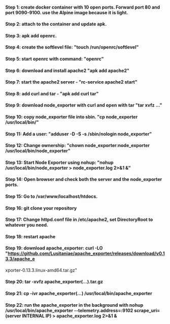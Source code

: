 #### Step 1: create docker container with 10 open ports. Forward port 80 and port 9090-9100. use the Alpine image because it is light. 
#### Step 2: attach to the container and update apk.
#### Step 3: apk add openrc.
#### Step 4: create the softlevel file: "touch /run/openrc/softlevel"
#### Step 5: start openrc with command: "openrc"
#### Step 6: download and install apache2 "apk add apache2"
#### Step 7: start the apache2 server - "rc-service apache2 start"
#### Step 8: add curl and tar - "apk add curl tar"
#### Step 9: download node_exporter with curl and open with tar "tar xvfz ..."
#### Step 10: copy node_exporter file into sbin. "cp node_exporter /usr/local/bin/"
#### Step 11: Add a user: "adduser -D -S -s /sbin/nologin node_exporter"
#### Step 12: Change ownership: "chown node_exporter:node_exporter /usr/local/bin/node_exporter"
#### Step 13: Start Node Exporter using nohup: "nohup /usr/local/bin/node_exporter > node_exporter.log 2>&1 &"
#### Step 14: Open browser and check both the server and the node_exporter ports.
#### Step 15: Go to /var/www/localhost/htdocs.
#### Step 16: git clone your repository
#### Step 17: Change httpd.conf file in /etc/apache2, set DirectoryRoot to whatever you need.
#### Step 18: restart apache
#### Step 19: download apache_exporter: curl -LO "https://github.com/Lusitaniae/apache_exporter/releases/download/v0.13.3/apache_e
xporter-0.13.3.linux-amd64.tar.gz"
#### Step 20: tar -xvfz apache_exporter(...).tar.gz
#### Step 21: cp -ivr apache_exporter(...) /usr/local/bin/apache_exporter
#### Step 22: run the apache_exporter in the background with nohup /usr/local/bin/apache_exporter --telemetry.address=:9102 scrape_uri=(server INTERNAL IP) > apache_exporter.log 2>&1 &
